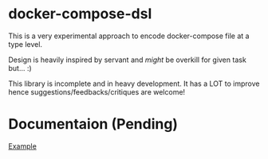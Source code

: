 # docker-compose-dsl

This is a very experimental approach to encode docker-compose file at a type level.

Design is heavily inspired by servant and *might* be overkill for given task but... :)

This library is incomplete and in heavy development. It has a LOT to improve hence suggestions/feedbacks/critiques are welcome!

# Documentaion (Pending)

[Example](https://github.com/amarpotghan/docker-compose-dsl/blob/master/app/Main.hs)




